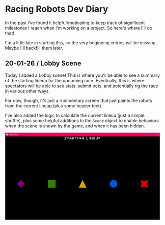 # Racing Robots Dev Diary

In the past I've found it helpful/motivating to keep track of significant 
milestones I reach when I'm working on a project. So here's where I'll do that!

I'm a little late in starting this, so the very beginning entries will be 
missing. Maybe I'll backfill them later.

## 20-01-26 / Lobby Scene

Today I added a Lobby scene! This is where you'll be able to see a summary 
of the starting lineup for the upcoming race. Eventually, this is where 
spectators will be able to see stats, submit bets, and potentially rig the 
race in various other ways.

For now, though, it's just a rudimentary screen that just paints the robots 
from the current lineup (plus some header text).

I've also added the logic to calculate the current lineup 
(just a simple shuffle), plus some helpful additions to the `Scene` object 
to enable behaviors when the scene is shown by the game, and when it has been 
hidden.

![Screenshot of the current state of the lobby scene](200126-lobby.png)